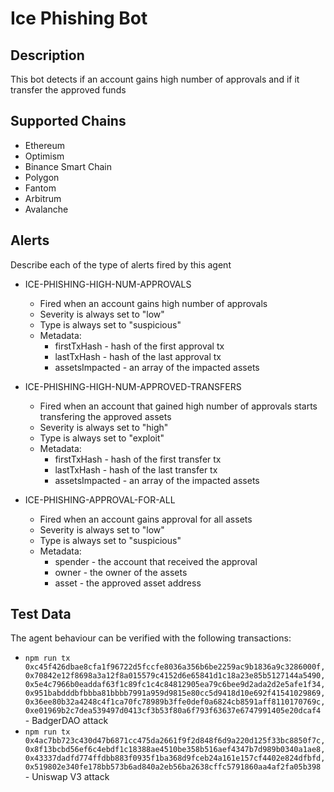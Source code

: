 # Ice Phishing Bot

## Description

This bot detects if an account gains high number of approvals and if it transfer the approved funds

## Supported Chains

- Ethereum
- Optimism
- Binance Smart Chain
- Polygon
- Fantom
- Arbitrum
- Avalanche

## Alerts

Describe each of the type of alerts fired by this agent

- ICE-PHISHING-HIGH-NUM-APPROVALS
  - Fired when an account gains high number of approvals
  - Severity is always set to "low"
  - Type is always set to "suspicious"
  - Metadata:
    - firstTxHash - hash of the first approval tx
    - lastTxHash - hash of the last approval tx
    - assetsImpacted - an array of the impacted assets

- ICE-PHISHING-HIGH-NUM-APPROVED-TRANSFERS
  - Fired when an account that gained high number of approvals starts transfering the approved assets
  - Severity is always set to "high"
  - Type is always set to "exploit"
  - Metadata:
    - firstTxHash - hash of the first transfer tx
    - lastTxHash - hash of the last transfer tx
    - assetsImpacted - an array of the impacted assets

- ICE-PHISHING-APPROVAL-FOR-ALL
  - Fired when an account gains approval for all assets
  - Severity is always set to "low"
  - Type is always set to "suspicious"
  - Metadata:
    - spender - the account that received the approval
    - owner - the owner of the assets
    - asset - the approved asset address

## Test Data

The agent behaviour can be verified with the following transactions:

- `npm run tx 0xc45f426dbae8cfa1f96722d5fccfe8036a356b6be2259ac9b1836a9c3286000f,0x70842e12f8698a3a12f8a015579c4152d6e65841d1c18a23e85b5127144a5490,0x5e4c7966b0eaddaf63f1c89fc1c4c84812905ea79c6bee9d2ada2d2e5afe1f34,0x951babdddbfbbba81bbbb7991a959d9815e80cc5d9418d10e692f41541029869,0x36ee80b32a4248c4f1ca70fc78989b3ffe0def0a6824cb8591aff8110170769c,0xe01969b2c7dea539497d0413cf3b53f80a6f793f63637e6747991405e20dcaf4` - BadgerDAO attack
- `npm run tx 0x4ac7bb723c430d47b6871cc475da2661f9f2d848f6d9a220d125f33bc8850f7c,0x8f13bcbd56ef6c4ebdf1c18388ae4510be358b516aef4347b7d989b0340a1ae8,0x43337dadfd774ffdbb883f0935f1ba368d9fceb24a161e157cf4402e824dfbfd,0x519802e340fe178bb573b6ad840a2eb56ba2638cffc5791860aa4af2fa05b398` - Uniswap V3 attack
